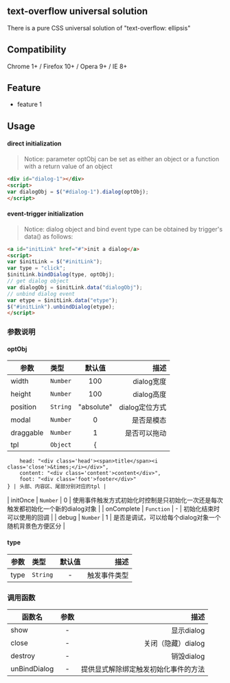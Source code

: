 ## text-overflow universal solution

There is a pure CSS universal solution of "text-overflow: ellipsis"

## Compatibility

Chrome 1+ / Firefox 10+ / Opera 9+ / IE 8+

## Feature

- feature 1

## Usage

#### direct initialization

> Notice: parameter optObj can be set as either an object or a function with a return value of an object

```html
<div id="dialog-1"></div>
<script>
var dialogObj = $("#dialog-1").dialog(optObj);
</script>
```

#### event-trigger initialization
> Notice: dialog object and bind event type can be obtained by trigger's data() as follows:

```html
<a id="initLink" href="#">init a dialog</a>
<script>
var $initLink = $("#initLink");
var type = "click";
$initLink.bindDialog(type, optObj);
// get dialog object
var dialogObj = $initLink.data("dialogObj");
// unbind dialog event
var etype = $initLink.data("etype");
$("#initLink").unbindDialog(etype);
</script>
```

### 参数说明 ###

#### optObj
| 参数        | 类型 | 默认值        | 描述 |
| ------------- |:-----|:--------:| -----:|
| width     | `Number` | 100 | dialog宽度 |
| height     | `Number` | 100 | dialog高度 |
| position     | `String` | "absolute" | dialog定位方式 |
| modal     | `Number` | 0 | 是否是模态 |
| draggable     | `Number` | 1 | 是否可以拖动 |
| tpl    | `Object` | {
		head: "<div class='head'><span>title</span><i class='close'>&times;</i></div>",
		content: "<div class='content'>content</div>",
		foot: "<div class='foot'>footer</div>"
	} | 头部、内容区、尾部分别对应的tpl |
| initOnce    | `Number` | 0 | 使用事件触发方式初始化时控制是只初始化一次还是每次触发都初始化一个新的dialog对象 |
| onComplete    | `Function` | - | 初始化结束时可以使用的回调 |
| debug    | `Number` | 1 | 是否是调试，可以给每个dialog对象一个随机背景色方便区分 |

#### type
| 参数        | 类型 | 默认值        | 描述 |
| ------------- |:-----|:--------:| -----:|
| type     | `String` | - | 触发事件类型 |

### 调用函数 ###

| 函数名        | 参数 | 描述 |
| ------------- |:--------:| -----:|
| show     | - | 显示dialog |
| close     | - | 关闭（隐藏）dialog |
| destroy     | - | 销毁dialog |
| unBindDialog     | - | 提供显式解除绑定触发初始化事件的方法
